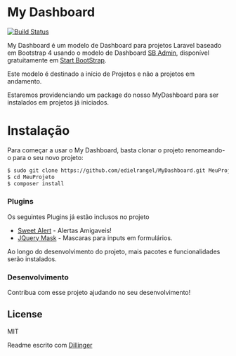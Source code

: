 # My Dashboard

[![Build Status](https://travis-ci.com/edielrangel/MyDashboar.svg?branch=gh-pages)](https://travis-ci.com/edielrangel/MyDashboar)

My Dashboard é um modelo de Dashboard para projetos Laravel baseado em Bootstrap 4 usando o modelo de Dashboard [SB Admin](https://startbootstrap.com/template/sb-admin), disponível gratuitamente em [Start BootStrap](https://startbootstrap.com/).

Este modelo é destinado a início de Projetos e não a projetos em andamento.

Estaremos providenciando um package do nosso MyDashboard para ser instalados em projetos já iniciados.

# Instalação

Para começar a usar o My Dashboard, basta clonar o projeto renomeando-o para o seu novo projeto:

```sh 
$ sudo git clone https://github.com/edielrangel/MyDashboard.git MeuProjeto
$ cd MeuProjeto
$ composer install
```

### Plugins

Os seguintes Plugins já estão inclusos no projeto

* [Sweet Alert](https://sweetalert2.github.io/) - Alertas Amigaveis!
* [JQuery Mask](https://igorescobar.github.io/jQuery-Mask-Plugin/) - Mascaras para inputs em formulários.

Ao longo do desenvolvimento do projeto, mais pacotes e funcionalidades serão instalados.

### Desenvolvimento

Contribua com esse projeto ajudando no seu desenvolvimento! 

License
----

MIT

Readme escrito com [Dillinger](https://dillinger.io/)
